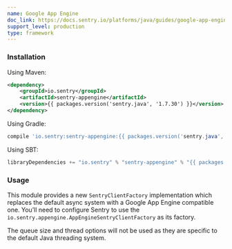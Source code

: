 ```yaml
---
name: Google App Engine
doc_link: https://docs.sentry.io/platforms/java/guides/google-app-engine/
support_level: production
type: framework
---
```


### Installation

Using Maven:

```xml
<dependency>
    <groupId>io.sentry</groupId>
    <artifactId>sentry-appengine</artifactId>
    <version>{{ packages.version('sentry.java', '1.7.30') }}</version>
</dependency>
```

Using Gradle:

```groovy
compile 'io.sentry:sentry-appengine:{{ packages.version('sentry.java', '1.7.30') }}'
```

Using SBT:

```scala
libraryDependencies += "io.sentry" % "sentry-appengine" % "{{ packages.version('sentry.java', '1.7.30') }}"
```

### Usage

This module provides a new `SentryClientFactory` implementation which replaces the default async system with a Google App Engine compatible one. You’ll need to configure Sentry to use the `io.sentry.appengine.AppEngineSentryClientFactory` as its factory.

The queue size and thread options will not be used as they are specific to the default Java threading system.

<!-- TODO-ADD-VERIFICATION-EXAMPLE -->
